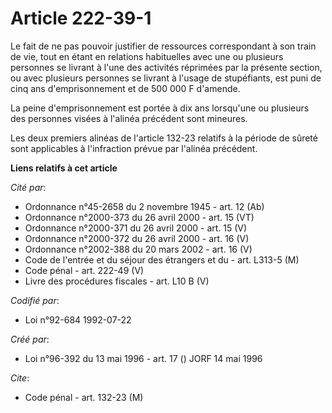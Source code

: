 # Article 222-39-1

Le fait de ne pas pouvoir justifier de ressources correspondant à son train de vie, tout en étant en relations habituelles
avec une ou plusieurs personnes se livrant à l'une des activités réprimées par la présente section, ou avec plusieurs
personnes se livrant à l'usage de stupéfiants, est puni de cinq ans d'emprisonnement et de 500 000 F d'amende.

La peine d'emprisonnement est portée à dix ans lorsqu'une ou plusieurs des personnes visées à l'alinéa précédent sont
mineures.

Les deux premiers alinéas de l'article 132-23 relatifs à la période de sûreté sont applicables à l'infraction prévue par
l'alinéa précédent.

**Liens relatifs à cet article**

_Cité par_:

  - Ordonnance n°45-2658 du 2 novembre 1945 - art. 12 (Ab)
  - Ordonnance n°2000-373 du 26 avril 2000 - art. 15 (VT)
  - Ordonnance n°2000-371 du 26 avril 2000 - art. 15 (V)
  - Ordonnance n°2000-372 du 26 avril 2000 - art. 16 (V)
  - Ordonnance n°2002-388 du 20 mars 2002 - art. 16 (V)
  - Code de l'entrée et du séjour des étrangers et du  - art. L313-5 (M)
  - Code pénal - art. 222-49 (V)
  - Livre des procédures fiscales - art. L10 B (V)

_Codifié par_:

  - Loi n°92-684 1992-07-22

_Créé par_:

  - Loi n°96-392 du 13 mai 1996 - art. 17 () JORF 14 mai 1996

_Cite_:

  - Code pénal - art. 132-23 (M)

